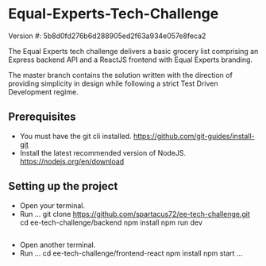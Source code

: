 # Equal-Experts-Tech-Challenge
Version #: 5b8d0fd276b6d288905ed2f63a934e057e8feca2

The Equal Experts tech challenge delivers a basic grocery list comprising an Express backend API and a ReactJS frontend with Equal Experts branding.

The master branch contains the solution written with the direction of providing simplicity in design while following a strict Test Driven Development regime.  

## Prerequisites

* You must have the git cli installed. https://github.com/git-guides/install-git
* Install the latest recommended version of NodeJS. https://nodejs.org/en/download

## Setting up the project

* Open your terminal.
* Run 
  ...
  git clone https://github.com/spartacus72/ee-tech-challenge.git
  cd ee-tech-challenge/backend
  npm install
  npm run dev
  ```

* Open another terminal.
* Run
  ...
  cd ee-tech-challenge/frontend-react
  npm install
  npm start
  ...
